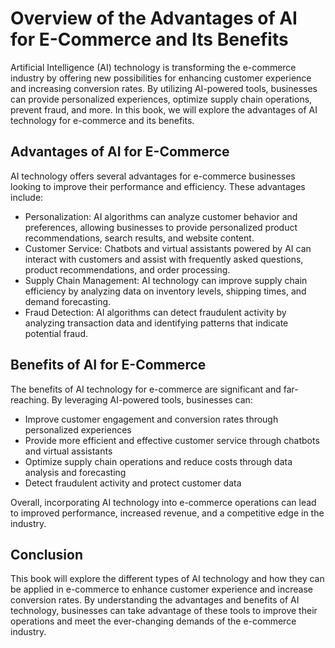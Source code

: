 Overview of the Advantages of AI for E-Commerce and Its Benefits
==============================================================================

Artificial Intelligence (AI) technology is transforming the e-commerce industry by offering new possibilities for enhancing customer experience and increasing conversion rates. By utilizing AI-powered tools, businesses can provide personalized experiences, optimize supply chain operations, prevent fraud, and more. In this book, we will explore the advantages of AI technology for e-commerce and its benefits.

Advantages of AI for E-Commerce
-------------------------------

AI technology offers several advantages for e-commerce businesses looking to improve their performance and efficiency. These advantages include:

* Personalization: AI algorithms can analyze customer behavior and preferences, allowing businesses to provide personalized product recommendations, search results, and website content.
* Customer Service: Chatbots and virtual assistants powered by AI can interact with customers and assist with frequently asked questions, product recommendations, and order processing.
* Supply Chain Management: AI technology can improve supply chain efficiency by analyzing data on inventory levels, shipping times, and demand forecasting.
* Fraud Detection: AI algorithms can detect fraudulent activity by analyzing transaction data and identifying patterns that indicate potential fraud.

Benefits of AI for E-Commerce
-----------------------------

The benefits of AI technology for e-commerce are significant and far-reaching. By leveraging AI-powered tools, businesses can:

* Improve customer engagement and conversion rates through personalized experiences
* Provide more efficient and effective customer service through chatbots and virtual assistants
* Optimize supply chain operations and reduce costs through data analysis and forecasting
* Detect fraudulent activity and protect customer data

Overall, incorporating AI technology into e-commerce operations can lead to improved performance, increased revenue, and a competitive edge in the industry.

Conclusion
----------

This book will explore the different types of AI technology and how they can be applied in e-commerce to enhance customer experience and increase conversion rates. By understanding the advantages and benefits of AI technology, businesses can take advantage of these tools to improve their operations and meet the ever-changing demands of the e-commerce industry.
